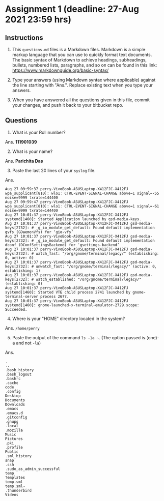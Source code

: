 # Assignment 1 (deadline: 27-Aug 2021 23:59 hrs)

## Instructions

  1. This `questions.md` files is a Markdown files.
     Markdown is a simple markup
     language that you can use to quickly format text documents.
     The basic syntax of Markdown to achieve headings, subheadings,
     bullets, numbered lists, paragraphs, and so on can be found in
     this link: https://www.markdownguide.org/basic-syntax/

  2. Type your answers (using Markdown syntax where applicable)
     against the line starting with "Ans.". Replace existing text
     when you type your answers.

  3. When you have answered all the questions given in this file,
     commit your changes, and push it back to your bitbucket repo.
     

## Questions

1. What is your Roll number?

Ans. **111901039**

2. What is your name?

Ans. **Parichita Das**

3. Paste the last 20 lines of your `syslog` file.

Ans. 
````````
Aug 27 09:59:37 perry-VivoBook-ASUSLaptop-X412FJC-X412FJ wpa_supplicant[810]: wlo1: CTRL-EVENT-SIGNAL-CHANGE above=1 signal=-55 noise=9999 txrate=144400
Aug 27 09:59:47 perry-VivoBook-ASUSLaptop-X412FJC-X412FJ wpa_supplicant[810]: wlo1: CTRL-EVENT-SIGNAL-CHANGE above=1 signal=-61 noise=9999 txrate=144400
Aug 27 10:01:37 perry-VivoBook-ASUSLaptop-X412FJC-X412FJ systemd[1460]: Started Application launched by gsd-media-keys.
Aug 27 10:01:37 perry-VivoBook-ASUSLaptop-X412FJC-X412FJ gsd-media-keys[2732]: # _g_io_module_get_default: Found default implementation gvfs (GDaemonVfs) for ‘gio-vfs’
Aug 27 10:01:37 perry-VivoBook-ASUSLaptop-X412FJC-X412FJ gsd-media-keys[2732]: # _g_io_module_get_default: Found default implementation dconf (DConfSettingsBackend) for ‘gsettings-backend’
Aug 27 10:01:37 perry-VivoBook-ASUSLaptop-X412FJC-X412FJ gsd-media-keys[2732]: # watch_fast: "/org/gnome/terminal/legacy/" (establishing: 0, active: 0)
Aug 27 10:01:37 perry-VivoBook-ASUSLaptop-X412FJC-X412FJ gsd-media-keys[2732]: # unwatch_fast: "/org/gnome/terminal/legacy/" (active: 0, establishing: 1)
Aug 27 10:01:37 perry-VivoBook-ASUSLaptop-X412FJC-X412FJ gsd-media-keys[2732]: # watch_established: "/org/gnome/terminal/legacy/" (establishing: 0)
Aug 27 10:01:37 perry-VivoBook-ASUSLaptop-X412FJC-X412FJ systemd[1460]: Started VTE child process 2741 launched by gnome-terminal-server process 2677.
Aug 27 10:01:37 perry-VivoBook-ASUSLaptop-X412FJC-X412FJ systemd[1460]: gnome-launched-x-terminal-emulator-2729.scope: Succeeded.
````````

4. Where is your "HOME" directory located in the system?

Ans. `/home/perry`

5. Paste the output of the command `ls -1a ~`.
   (The option passed is (one)-a and not `-la`)

Ans. 

``````
.
..
.bash_history
.bash_logout
.bashrc
.cache
code
.config
Desktop
Documents
Downloads
.emacs
.emacs.d
.gitconfig
.gnupg
.local
.mozilla
Music
Pictures
.pki
.profile
Public
.sml_history
snap
.ssh
.sudo_as_admin_successful
temp
Templates
temp.sml
temp.sml~
.thunderbird
Videos
``````


